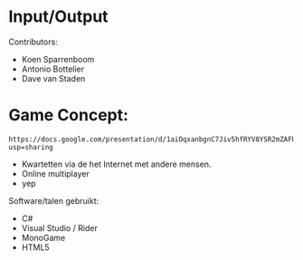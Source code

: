 # Input/Output
Contributors:

  - Koen Sparrenboom
  - Antonio Bottelier
  - Dave van Staden

# Game Concept:

    https://docs.google.com/presentation/d/1aiOqxanbgnC7Jiv5hfRYV8YSR2mZAFUWqbYjQsOXilQ/edit?usp=sharing

  - Kwartetten via de het Internet met andere mensen.
  - Online multiplayer
  - yep


Software/talen gebruikt:
  - C#
  - Visual Studio / Rider
  - MonoGame
  - HTML5
